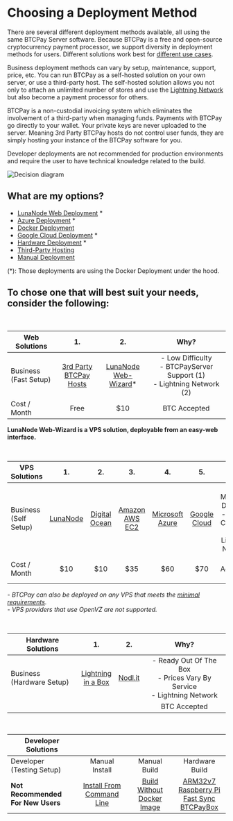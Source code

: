 # Choosing a Deployment Method

There are several different deployment methods available, all using the same BTCPay Server software. Because BTCPay is a free and open-source cryptocurrency payment processor, we support diversity in deployment methods for users. Different solutions work best for [different use cases](./UseCase.md).

Business deployment methods can vary by setup, maintenance, support, price, etc. You can run BTCPay as a self-hosted solution on your own server, or use a third-party host. The self-hosted solution allows you not only to attach an unlimited number of stores and use the [Lightning Network](./LightningNetwork.md) but also become a payment processor for others.

BTCPay is a non-custodial invoicing system which eliminates the involvement of a third-party when managing funds. Payments with BTCPay go directly to your wallet. Your private keys are never uploaded to the server. Meaning 3rd Party BTCPay hosts do not control user funds, they are simply hosting your instance of the BTCPay software for you.

Developer deployments are not recommended for production environments and require the user to have technical knowledge related to the build.

![Decision diagram](./img/DecisionDiagInstallBTCPayServer.png)

## What are my options?

* [LunaNode Web Deployment](./LunaNodeWebDeployment.md) *
* [Azure Deployment](./AzureDeployment.md) *
* [Docker Deployment](https://github.com/btcpayserver/btcpayserver-docker/blob/master/README.md)
* [Google Cloud Deployment](./GoogleCloudDeployment.md) *
* [Hardware Deployment](./HardwareDeployment.md) *
* [Third-Party Hosting](./ThirdPartyHosting.md)
* [Manual Deployment](./ManualDeployment.md)

(*): Those deployments are using the Docker Deployment under the hood.

## To chose one that will best suit your needs, consider the following:

<br>

|Web Solutions                             |1.                            |2.          |Why?          |
| ---------------------------------------- |:----------------------------:|:----------:|:------------:|
|Business<br>(Fast Setup)                  |[3rd Party <br> BTCPay Hosts](./ThirdPartyHosting.md)  |[LunaNode <br> Web-Wizard](./LunaNodeWebDeployment.md)* |- Low Difficulty<br>- BTCPayServer Support (1)<br>- Lightning Network (2)     |
|Cost / Month                                     | Free                    | $10 |BTC Accepted  |

**LunaNode Web-Wizard is a VPS solution, deployable from an easy-web interface.**

<br>

|VPS Solutions                 |1.               |2.          |3.       |4.       |5.       |Why?     |
| ---------------------------- |:---------------:|:----------:|:-------:|:-------:|:-------:|:-------:|
|Business<br>(Self Setup)      |[LunaNode](https://medium.com/@BtcpayServer/hosting-btcpayserver-on-lunanode-bf9ef5fff75b)|[Digital<br>Ocean](https://medium.com/@molthoff/running-btcpay-on-digital-ocean-for-10-month-how-to-add-other-coins-7a497339fb2f)|[Amazon<br>AWS EC2](https://wiki.ion.radar.tech/tutorials/nodes/btcpay-+-aws-ec2)|[Microsoft<br>Azure](./AzureDeployment.md)    |[Google<br>Cloud](./GoogleCloudDeployment.md) |- Moderate Difficulty<br>- Docker Compose<br>- Lightning Network    |
|Cost / Month          |$10 | $10 | $35 | $60 | $70  |BTC Accepted (1)|

*- BTCPay can also be deployed on any VPS that meets the [minimal requirements](./FAQ/FAQ-Deployment.md#what-are-the-minimal-requirements-for-btcpay).*<br>
*- VPS providers that use OpenVZ are not supported.*

<br>

|Hardware Solutions                    |1.                        |2.        |Why?      |
| ------------------------------------ |:------------------------:|:--------:|:--------:|
|Business<br>(Hardware Setup)          |   [Lightning<br>in a Box](https://lightninginabox.co/)  | [Nodl.it](https://www.nodl.it/) |- Ready Out Of The Box<br>- Prices Vary By Service<br>- Lightning Network<br>|
|                                      |                            |            |BTC Accepted|

<br>

|Developer Solutions                     |                     |                   |              |
| -------------------------------------- |:-------------------:|:-----------------:|:------------:|
|Developer<br>(Testing Setup)            |Manual Install       |Manual Build       |Hardware Build|
|**Not Recommended<br>For New Users**    |[Install From<br>Command Line](http://blog.sipsorcery.com/?p=1052)|[Build Without<br>Docker Image](./ManualDeployment.md) |[ARM32v7](https://hub.docker.com/r/btcpayserver/btcpayserver/tags/)<br>[Raspberry Pi](./RaspberryPiDeployment.md)<br>[Fast Sync](https://github.com/btcpayserver/btcpayserver-docker/tree/master/contrib/FastSync)<br>[BTCPayBox](./HardwareDeployment.md) |
